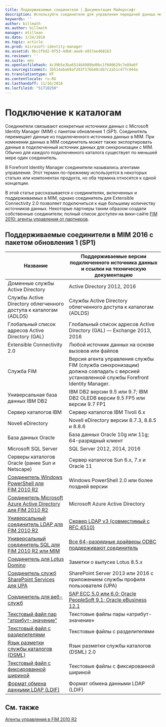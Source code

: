 ```yaml
---
title: Поддерживаемые соединители | Документация Майкрософт
description: Используйте соединители для управления передачей данных между MIM и вашими подключенными источниками данных.
keywords: ''
author: billmath
ms.author: billmath
manager: mtillman
ms.date: 1/24/2018
ms.topic: article
ms.prod: microsoft-identity-manager
ms.assetid: 8bc2f6d2-9f53-4db6-aee6-a937ae468163
ms.reviewer: ''
ms.suite: ems
ms.openlocfilehash: 4c39b5e3ba651464989bd0bc1f600629c7e89a0f
ms.sourcegitcommit: 3b514aba69af203f176b40cdb7c2a51c477c944a
ms.translationtype: HT
ms.contentlocale: ru-RU
ms.lasthandoff: 11/16/2018
ms.locfileid: "51718250"
---
```

# <a name="connect-to-your-directories"></a>Подключение к каталогам

Соединители связывают конкретные источники данных с Microsoft Identity Manager (MIM) с пакетом обновления 1 (SP1). Соединитель перемещает данные из подключенного источника данных в MIM. При изменении данных в MIM соединитель может также экспортировать данные в подключенный источник данных для синхронизации с MIM. Обычно для каждого подключенного каталога существует по меньшей мере один соединитель.

В Forefront Identity Manager соединители назывались агентами управления. Этот термин по-прежнему используется в некоторых статьях или компонентах продукта, но оба термина относятся к одной концепции.

В этой статье рассказывается о соединителях, включенных и поддерживаемых в MIM, однако соединитель для Extensible Connectivity 2.0 позволяет подключиться к еще большему количеству источников данных. Некоторые партнеры таким образом создали собственные соединители; полный список доступен на вики-сайте [FIM 2010: агенты управления от партнеров](http://social.technet.microsoft.com/wiki/contents/articles/1589.fim-2010-management-agents-from-partners.aspx).

## <a name="supported-connectors-in-mim-2016-sp1"></a>Поддерживаемые соединители в MIM 2016 с пакетом обновления 1 (SP1)

| Название | Поддерживаемые версии подключенного источника данных и ссылки на техническую документацию |
| ---- | ----------------------------------------------- |
| Доменные службы Active Directory | Active Directory 2012, 2016 |
| Службы Active Directory облегченного доступа к каталогам (ADLDS) | Службы Active Directory облегченного доступа к каталогам (ADLDS) |
| Глобальный список адресов Active Directory (GAL) | Глобальный список адресов Active Directory (GAL) — Exchange 2013, 2016 |
| Extensible Connectivity 2.0 | Любой источник данных на основе вызовов или файлов |
| Служба FIM | Версия агента управления службы FIM (служба синхронизации) должна совпадать с версией установленной службы Forefront Identity Manager. |
| Универсальная база данных IBM DB2 | IBM DB2 версии 9.5 или 9.7; IBM DB2 OLEDB версии 9.5 FP5 или версии 9.7 FP1 |
| Сервер каталогов IBM | Сервер каталогов IBM Tivoli 6.x |
| Novell eDirectory | Novell eDirectory версии 8.7.3, 8.8.5 и 8.8.6 |
| База данных Oracle | База данных Oracle 10g или 11g; 64-разрядный клиент |
| Microsoft SQL Server | SQL Server 2012, 2014, 2016 |
| Серверы каталогов Oracle (ранее Sun и Netscape) | Сервер каталогов Sun 6.x, 7.x и Oracle 11 |
| [Соединитель Windows PowerShell для FIM 2010 R2](https://msdn.microsoft.com/library/dn640417.aspx) | Windows PowerShell 2.0 или более поздней версии |
| [Соединитель Microsoft Azure Active Directory для FIM 2010 R2](https://msdn.microsoft.com/library/dn511001.aspx) | Microsoft Azure Active Directory |
| [Универсальный соединитель LDAP для FIM 2010 R2](https://msdn.microsoft.com/library/dn510997.aspx) | [Сервер LDAP v3 (совместимый с RFC 4510)](https://docs.microsoft.com/azure/active-directory/connect/active-directory-aadconnectsync-connector-genericldap) |
| [Универсальный соединитель SQL для FIM 2010 R2 или MIM](./reference/microsoft-identity-manager-2016-connector-genericsql.md) | [Все 64-разрядные драйверы ODBC поддерживают соединитель](https://docs.microsoft.com/azure/active-directory/connect/active-directory-aadconnectsync-connector-genericsql.md) |
| [Соединитель для Lotus Domino](https://msdn.microsoft.com/library/hh859750.aspx) | Заметки о выпуске Lotus 8.5.x |
| [Соединитель служб SharePoint Services для UPA](https://msdn.microsoft.com/library/dn511003.aspx) | SharePoint Server 2013 или 2016 с приложением службы профиля пользователя (UPA) |
| [Соединитель для веб-служб](https://www.microsoft.com/en-us/download/details.aspx?id=51495) | [SAP ECC 5.0 или 6.0; Oracle PeopleSoft 9.1; Oracle eBusiness 12.1](https://docs.microsoft.com/microsoft-identity-manager/reference/microsoft-identity-manager-2016-ma-ws) |
| [Текстовый файл пар "атрибут-значение"](https://technet.microsoft.com/library/cc708644(v=ws.10).aspx) | Текстовые файлы пары «атрибут-значение» |
| [Текстовый файл с разделителями](https://technet.microsoft.com/library/cc720612(v=ws.10).aspx) | Текстовые файлы с разделителями |
| [Язык разметки службы каталогов (DSML)](https://technet.microsoft.com/library/cc720660(v=ws.10).aspx) | Язык разметки службы каталогов (DSML) 2.0 |
| [Текстовый файл с фиксированной шириной](https://technet.microsoft.com/library/cc720633(v=ws.10).aspx) | Текстовые файлы с фиксированной шириной |
| [Формат обмена данными LDAP (LDIF)](https://technet.microsoft.com/library/cc708662(v=ws.10).aspx) | Формат обмена данными LDAP (LDIF) |

## <a name="related-topics"></a>См. также

[Агенты управления в FIM 2010 R2](https://technet.microsoft.com/library/jj133885.aspx)
